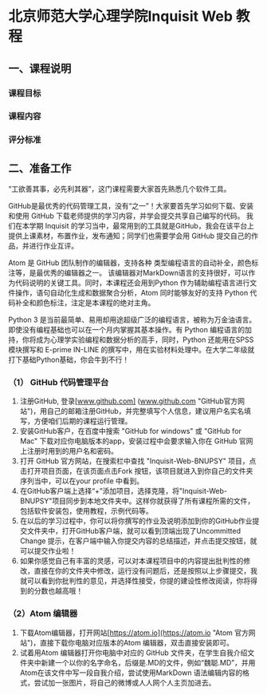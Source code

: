 # 北京师范大学心理学院Inquisit Web 教程

## 一、课程说明

### 课程目标

### 课程内容

### 评分标准



## 二、准备工作

“工欲善其事，必先利其器”，这门课程需要大家首先熟悉几个软件工具。

GitHub是最优秀的代码管理工具，没有“之一”！大家要首先学习如何下载、安装和使用 GitHub 下载老师提供的学习内容，并学会提交共享自己编写的代码。 我们在本学期 Inquisit 的学习当中，最常用到的工具就是GitHub，我会在该平台上提供上课素材，布置作业，发布通知；同学们也需要学会用 GitHub 提交自己的作品，并进行作业互评。

Atom 是 GitHub 团队制作的编辑器，支持各种 类型编程语言的自动补全，颜色标注等，是最优秀的编辑器之一。 该编辑器对MarkDown语言的支持很好，可以作为代码说明的关键工具。同时，本课程还会用到Python 作为辅助编程语言进行文件操作，语句自动化生成和数据聚合分析，Atom 同时能够友好的支持 Python 代码补全和颜色标注，注定是本课程的绝对主角。

Python 3 是当前最简单、易用却用途超级广泛的编程语言，被称为万金油语言。即使没有编程基础也可以在一个月内掌握其基本操作。有 Python 编程语言的加持，你将成为心理学实验编程和数据分析的高手，同时，Python 还能用在SPSS 模块撰写和 E-prime IN-LINE 的撰写中，用在实验材料处理中。在大学二年级就打下基础Python基础，你会牛到不行！


### （1） GitHub 代码管理平台
1. 注册GitHub, 登录[www.github.com] (www.github.com "GitHub官方网站")，用自己的邮箱注册GitHub，并完整填写个人信息，建议用户名实名填写，方便咱们后期的课程运行管理。
2. 安装GitHub客户，在百度中搜索 "GitHub for windows" 或 "GitHub for Mac" 下载对应你电脑版本的app，安装过程中会要求输入你在 GitHub 官网上注册时用到的用户名和密码。
3. 打开 GitHub 官方网站，在搜索栏中查找 "Inquisit-Web-BNUPSY" 项目，点击打开项目页面，在该页面点击Fork 按钮，该项目就进入到你自己的文件夹序列当中，可以在your profile 中看到。
4. 在GitHub客户端上选择“+”添加项目，选择克隆，将"Inquisit-Web-BNUPSY"项目同步到本地文件夹中。这样你就获得了所有课程所需的文件，包括软件安装包，使用教程，示例代码等。
5. 在以后的学习过程中，你可以将你撰写的作业及说明添加到你的GitHub作业提交文件夹中，打开GitHub客户端，就可以看到顶端出现了Uncommitted Change 提示，在客户端中输入你提交内容的总结描述，并点击提交按钮，就可以提交作业啦！
6. 如果你感觉自己有丰富的灵感，可以对本课程项目中的内容提出批判性的修改，直接在你的文件夹中修改，运行没有问题后，还是按照以上步骤提交，我就可以看到你批判性的意见，并选择性接受，你提的建设性修改阅读，你将得到的分数也越高哦！

### （2）Atom 编辑器
1. 下载Atom编辑器，打开网站[https://atom.io](https://atom.io "Atom 官方网站")，直接下载你电脑对应版本的Atom 编辑器，双击直接安装即可。
2. 试着用Atom 编辑器打开你电脑中对应的 GitHub 文件夹，在学生自我介绍文件夹中新建一个以你的名字命名，后缀是.MD的文件，例如“魏聪.MD”，并用Atom在该文件中写一段自我介绍，尝试使用MarkDown 语法编辑内容的格式，尝试加一张图片，将自己的微博或人人网个人主页加进去。
